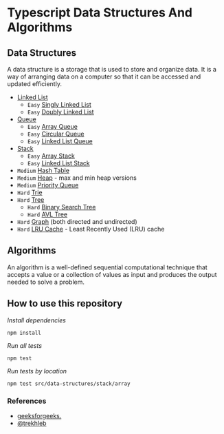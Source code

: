 # Typescript Data Structures And Algorithms

## Data Structures

A data structure is a storage that is used to store and organize data. It is a way of arranging data on a computer so that it can be accessed and updated efficiently.

* [Linked List](src/data-structures/linked-list)
  * `Easy` [Singly Linked List](src/data-structures/linked-list/singly-linked-list)
  * `Easy` [Doubly Linked List](src/data-structures/linked-list/doubly-linked-list)
* [Queue](src/data-structures/queue/)
  * `Easy` [Array Queue](src/data-structures/queue/array)
  * `Easy` [Circular Queue](src/data-structures/queue/array)
  * `Easy` [Linked List Queue](src/data-structures/queue/array)
* [Stack](src/data-structures/stack)
  * `Easy` [Array Stack](src/data-structures/stack/array)
  * `Easy` [Linked List Stack](src/data-structures/stack/linked-list-stack/)
* `Medium` [Hash Table](src/data-structures/hash-table)
* `Medium` [Heap](src/data-structures/heap) - max and min heap versions
* `Medium` [Priority Queue](src/data-structures/priority-queue)
* `Hard` [Trie](src/data-structures/trie)
* `Hard` [Tree](src/data-structures/tree)
    * `Hard` [Binary Search Tree](src/data-structures/tree/binary-search-tree)
    * `Hard` [AVL Tree](src/data-structures/tree/avl-tree)
* `Hard` [Graph](src/data-structures/graph) (both directed and undirected)
* `Hard` [LRU Cache](src/data-structures/lru-cache/) - Least Recently Used (LRU) cache

## Algorithms

An algorithm is a well-defined sequential computational technique that accepts a value or a collection of values as input and produces the output needed to solve a problem.


## How to use this repository

*Install dependencies*

```
npm install
```

*Run all tests*

```
npm test
```

*Run tests by location*

```
npm test src/data-structures/stack/array
```

### References

- [geeksforgeeks.](https://www.geeksforgeeks.org/learn-data-structures-with-javascript-dsa-tutorial/)
- [@trekhleb](https://github.com/trekhleb/javascript-algorithms)

